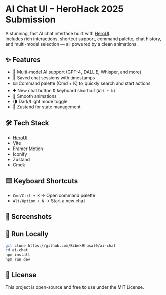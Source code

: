 # AI Chat UI – HeroHack 2025 Submission

A stunning, fast AI chat interface built with [HeroUI](https://heroui.com).  
Includes rich interactions, shortcut support, command palette, chat history, and multi-model selection — all powered by a clean animations.

## ✨ Features

- 🧠 Multi-model AI support (GPT-4, DALL·E, Whisper, and more)
- 💬 Saved chat sessions with timestamps
- ⌨️ Command palette (Cmd + K) to quickly search and start actions
- ➕ New chat button & keyboard shortcut (`Alt + N`)
- 🎨 Smooth animations
- 🌗 Dark/Light mode toggle
- 🧠 Zustand for state management

## 🛠️ Tech Stack

- [HeroUI](https://heroui.com)
- Vite
- Framer Motion
- Iconify
- Zustand
- Cmdk

## ⌨️ Keyboard Shortcuts

- `Cmd/Ctrl + K` → Open command palette
- `Alt/Option + N` → Start a new chat

## 📸 Screenshots

## 🚀 Run Locally

```bash
git clone https://github.com/BibekBhusal0/ai-chat
cd ai-chat
npm install
npm run dev
```

## 📄 License

This project is open-source and free to use under the MIT License.
